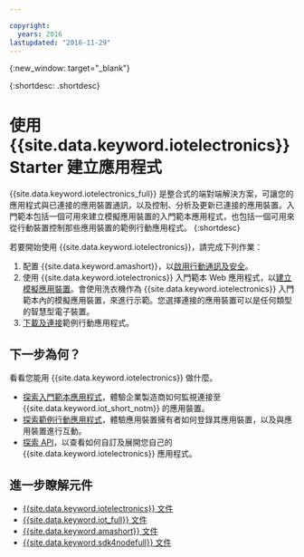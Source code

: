 ```yaml
---

copyright:
  years: 2016
lastupdated: "2016-11-29"
---
```


{:new_window: target="\_blank"}

{:shortdesc: .shortdesc}


# 使用 {{site.data.keyword.iotelectronics}} Starter 建立應用程式

{{site.data.keyword.iotelectronics_full}} 是整合式的端對端解決方案，可讓您的應用程式與已連接的應用裝置通訊，以及控制、分析及更新已連接的應用裝置。入門範本包括一個可用來建立模擬應用裝置的入門範本應用程式，也包括一個可用來從行動裝置控制那些應用裝置的範例行動應用程式。
{:shortdesc}

若要開始使用 {{site.data.keyword.iotelectronics}}，請完成下列作業：

1. 配置 {{site.data.keyword.amashort}}，以[啟用行動通訊及安全](https://console.ng.bluemix.net/docs/starters/IotElectronics/iotelectronics_config_mca.html)。
2. 使用 {{site.data.keyword.iotelectronics}} 入門範本 Web 應用程式，以[建立模擬應用裝置](https://console.ng.bluemix.net/docs/starters/IotElectronics/iot4ecreatingappliances.html)。會使用洗衣機作為 {{site.data.keyword.iotelectronics}} 入門範本內的模擬應用裝置，來進行示範。您選擇連接的應用裝置可以是任何類型的智慧型電子裝置。
3. [下載及連接](https://console.ng.bluemix.net/docs/starters/IotElectronics/iotelectronics_config_mobile.html)範例行動應用程式。


## 下一步為何？
看看您能用 {{site.data.keyword.iotelectronics}} 做什麼。

- [探索入門範本應用程式](https://console.ng.bluemix.net/docs/starters/IotElectronics/iot4ecreatingappliances.html)，體驗企業製造商如何監視連接至 {{site.data.keyword.iot_short_notm}} 的應用裝置。
- [探索範例行動應用程式](https://console.ng.bluemix.net/docs/starters/IotElectronics/iotelectronics_config_mobile.html)，體驗應用裝置擁有者如何登錄其應用裝置，以及與應用裝置進行互動。
- [探索 API](http://ibmiotforelectronics.mybluemix.net/public/iot4eregistrationapi.html)，以查看如何自訂及展開您自己的 {{site.data.keyword.iotelectronics}} 應用程式。

## 進一步瞭解元件
- [{{site.data.keyword.iotelectronics}} 文件](iotelectronics_overview.html)
- [{{site.data.keyword.iot_full}} 文件](https://console.ng.bluemix.net/docs/services/IoT/index.html)
-  [{{site.data.keyword.amashort}} 文件](https://console.ng.bluemix.net/docs/services/mobileaccess/overview.html)
- [{{site.data.keyword.sdk4nodefull}} 文件](https://console.ng.bluemix.net/docs/runtimes/nodejs/index.html#nodejs_runtime)
